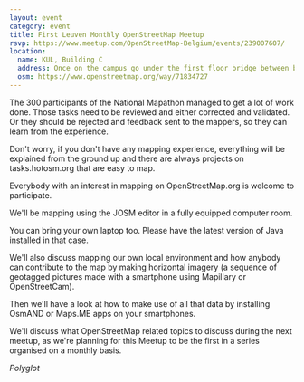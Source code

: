 ```yaml
---
layout: event
category: event
title: First Leuven Monthly OpenStreetMap Meetup
rsvp: https://www.meetup.com/OpenStreetMap-Belgium/events/239007607/
location:
  name: KUL, Building C
  address: Once on the campus go under the first floor bridge between buildings C and E. Then go through the door on your right.
  osm: https://www.openstreetmap.org/way/71834727
---
```


The 300 participants of the National Mapathon managed to get a lot of work done. Those tasks need to be reviewed and either corrected and validated. Or they should be rejected and feedback sent to the mappers, so they can learn from the experience.

Don't worry, if you don't have any mapping experience, everything will be explained from the ground up and there are always projects on tasks.hotosm.org that are easy to map.

Everybody with an interest in mapping on OpenStreetMap.org is welcome to participate.

We'll be mapping using the JOSM editor in a fully equipped computer room.

You can bring your own laptop too. Please have the latest version of Java installed in that case.

We'll also discuss mapping our own local environment and how anybody can contribute to the map by making horizontal imagery (a sequence of geotagged pictures made with a smartphone using Mapillary or OpenStreetCam).

Then we'll have a look at how to make use of all that data by installing OsmAND or Maps.ME apps on your smartphones.

We'll discuss what OpenStreetMap related topics to discuss during the next meetup, as we're planning for this Meetup to be the first in a series organised on a monthly basis.

*Polyglot*

